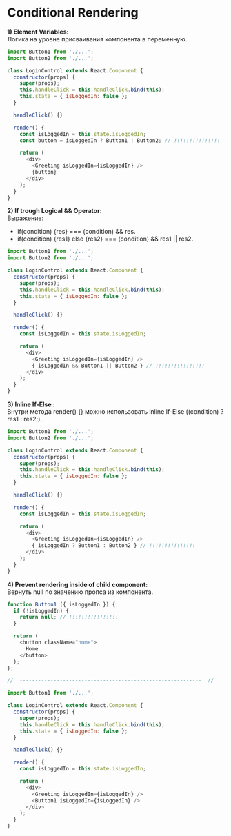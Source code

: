 # Conditional Rendering

**1) Element Variables:**  
Логика на уровне присваивания компонента в переменную.
```js
import Button1 from './...';
import Button2 from './...';

class LoginControl extends React.Component {
  constructor(props) {
    super(props);
    this.handleClick = this.handleClick.bind(this);
    this.state = { isLoggedIn: false };
  }

  handleClick() {}

  render() {
    const isLoggedIn = this.state.isLoggedIn;
    const button = isLoggedIn ? Button1 : Button2; // !!!!!!!!!!!!!!!

    return (
      <div>
        <Greeting isLoggedIn={isLoggedIn} />
        {button}
      </div>
    );
  }
}
```

**2) If trough Logical && Operator:**  
Выражение: 
  - if(condition) {res} === (condition) && res.
  - if(condition) {res1} else {res2} === (condition) && res1 || res2.
```js
import Button1 from './...';
import Button2 from './...';

class LoginControl extends React.Component {
  constructor(props) {
    super(props);
    this.handleClick = this.handleClick.bind(this);
    this.state = { isLoggedIn: false };
  }

  handleClick() {}

  render() {
    const isLoggedIn = this.state.isLoggedIn;

    return (
      <div>
        <Greeting isLoggedIn={isLoggedIn} />
        { isLoggedIn && Button1 || Button2 } // !!!!!!!!!!!!!!!!
      </div>
    );
  }
}
```

**3) Inline If-Else :**  
Внутри метода render() {} можно использовать inline If-Else ((condition) ? res1 : res2;).
```js
import Button1 from './...';
import Button2 from './...';

class LoginControl extends React.Component {
  constructor(props) {
    super(props);
    this.handleClick = this.handleClick.bind(this);
    this.state = { isLoggedIn: false };
  }

  handleClick() {}

  render() {
    const isLoggedIn = this.state.isLoggedIn;

    return (
      <div>
        <Greeting isLoggedIn={isLoggedIn} />
        { isLoggedIn ? Button1 : Button2 } // !!!!!!!!!!!!!!!
      </div>
    );
  }
}
```

**4) Prevent rendering inside of child component:**  
Вернуть null по значению пропса из компонента.
```js
function Button1 ({ isLoggedIn }) {
  if (!isLoggedIn) {
    return null; // !!!!!!!!!!!!!!!!
  }

  return (
    <button className="home">
      Home
    </button>
  );
};

//  -----------------------------------------------------------  //

import Button1 from './...';

class LoginControl extends React.Component {
  constructor(props) {
    super(props);
    this.handleClick = this.handleClick.bind(this);
    this.state = { isLoggedIn: false };
  }

  handleClick() {}

  render() {
    const isLoggedIn = this.state.isLoggedIn;

    return (
      <div>
        <Greeting isLoggedIn={isLoggedIn} />
        <Button1 isLoggedIn={isLoggedIn} />
      </div>
    );
  }
}
```